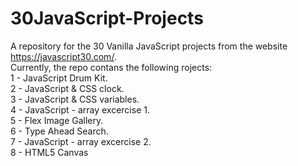 # 30JavaScript-Projects

A repository for the 30 Vanilla JavaScript projects from the website https://javascript30.com/.  
Currently, the repo contans the following rojects:  
1 - JavaScript Drum Kit.  
2 - JavaScript & CSS clock.  
3 - JavaScript & CSS variables.  
4 - JavaScript - array excercise 1.  
5 - Flex Image Gallery.  
6 - Type Ahead Search.  
7 - JavaScript - array excercise 2.  
8 - HTML5 Canvas
